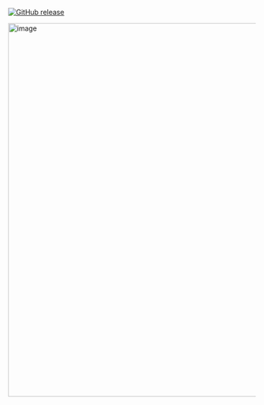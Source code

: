 
[![GitHub release](https://img.shields.io/github/release/ArtemySinitsa/github-actions.svg)](https://github.com/ArtemySinitsa/github-actions/releases/)


<img width="760" alt="image" src="https://user-images.githubusercontent.com/29887755/196361673-0be15a2a-c376-4353-b9e2-ddf0f9f6a8e8.png">
